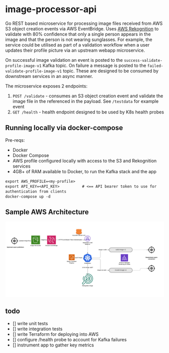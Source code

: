 # image-processor-api

Go REST based microservice for processing image files received from AWS S3 object creation events via AWS EventBridge. Uses [AWS Rekognition](https://docs.aws.amazon.com/rekognition/latest/dg/what-is.html) to validate with 80% confidence that only a single person appears in the image and that the person is not wearing sunglasses. For example, the service could be utilised as part of a validation workflow when a user updates their profile picture via an upstream webapp microservice.  

On successful image validation an event is posted to the `success-validate-profile-image-v1` Kafka topic. On failure a message is posted to the `failed-validate-profile-image-v1` topic. These are designed to be consumed by downstream services in an async manner.

The microservice exposes 2 endpoints:

1. `POST /validate` - consumes an S3 object creation event and validate the image file in the referenced in the payload. See `/testdata` for example event 
2. `GET /health` - health endpoint designed to be used by K8s health probes

## Running locally via docker-compose

Pre-reqs:
- Docker
- Docker Compose
- AWS profile configured locally with access to the S3 and Rekognition services
- 4GB+ of RAM available to Docker, to run the Kafka stack and the app

```shell
export AWS_PROFILE=<my-profile>
export API_KEY=<API_KEY>          # <== API bearer token to use for authentication from clients
docker-compose up -d
```

## Sample AWS Architecture

![Sample AWS Architecture](/images/architecture.jpg)


## todo

- [] write unit tests
- [] write integration tests
- [] write Terraform for deploying into AWS
- [] configure /health probe to account for Kafka failures
- [] instrument app to gather key metrics
